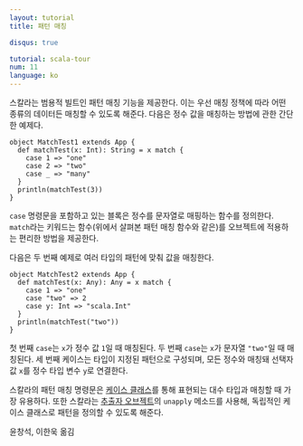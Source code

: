 ```yaml
---
layout: tutorial
title: 패턴 매칭

disqus: true

tutorial: scala-tour
num: 11
language: ko
---
```


스칼라는 범용적 빌트인 패턴 매칭 기능을 제공한다. 이는 우선 매칭 정책에 따라 어떤 종류의 데이터든 매칭할 수 있도록 해준다.
다음은 정수 값을 매칭하는 방법에 관한 간단한 예제다.

    object MatchTest1 extends App {
      def matchTest(x: Int): String = x match {
        case 1 => "one"
        case 2 => "two"
        case _ => "many"
      }
      println(matchTest(3))
    }

`case` 명령문을 포함하고 있는 블록은 정수를 문자열로 매핑하는 함수를 정의한다. `match`라는 키워드는 함수(위에서 살펴본 패턴 매칭 함수와 같은)를 오브젝트에 적용하는 편리한 방법을 제공한다.

다음은 두 번째 예제로 여러 타입의 패턴에 맞춰 값을 매칭한다.

    object MatchTest2 extends App {
      def matchTest(x: Any): Any = x match {
        case 1 => "one"
        case "two" => 2
        case y: Int => "scala.Int"
      }
      println(matchTest("two"))
    }

첫 번째 `case`는 `x`가 정수 값 `1`일 때 매칭된다. 두 번째 `case`는 `x`가 문자열 `"two"`일 때 매칭된다. 세 번째 케이스는 타입이 지정된 패턴으로 구성되며, 모든 정수와 매칭돼 선택자 값 `x`를 정수 타입 변수 `y`로 연결한다.

스칼라의 패턴 매칭 명령문은 [케이스 클래스](case-classes.html)를 통해 표현되는 대수 타입과 매칭할 때 가장 유용하다.
또한 스칼라는 [추출자 오브젝트](extractor-objects.html)의 `unapply` 메소드를 사용해, 독립적인 케이스 클래스로 패턴을 정의할 수 있도록 해준다.

윤창석, 이한욱 옮김